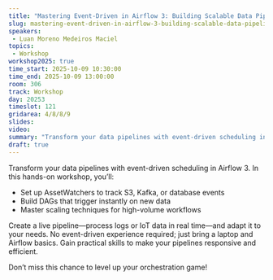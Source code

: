 ```yaml
---
title: "Mastering Event-Driven in Airflow 3: Building Scalable Data Pipelines"
slug: mastering-event-driven-in-airflow-3-building-scalable-data-pipelines
speakers:
 - Luan Moreno Medeiros Maciel
topics:
 - Workshop
workshop2025: true
time_start: 2025-10-09 10:30:00
time_end: 2025-10-09 13:00:00
room: 306
track: Workshop
day: 20253
timeslot: 121
gridarea: 4/8/8/9
slides:
video:
summary: "Transform your data pipelines with event-driven scheduling in Airflow 3."
draft: true
---
```


Transform your data pipelines with event-driven scheduling in Airflow 3. In this hands-on workshop, you’ll:

* Set up AssetWatchers to track S3, Kafka, or database events
* Build DAGs that trigger instantly on new data
* Master scaling techniques for high-volume workflows

Create a live pipeline—process logs or IoT data in real time—and adapt it to your needs. No event-driven experience required; just bring a laptop and Airflow basics. Gain practical skills to make your pipelines responsive and efficient. 

Don’t miss this chance to level up your orchestration game!
